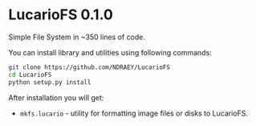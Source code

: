 # LucarioFS 0.1.0
Simple File System in ~350 lines of code.

You can install library and utilities using following commands:

```bash
git clone https://github.com/NDRAEY/LucarioFS
cd LucarioFS
python setup.py install
```

After installation you will get:
- `mkfs.lucario` - utility for formatting image files or disks to LucarioFS.
